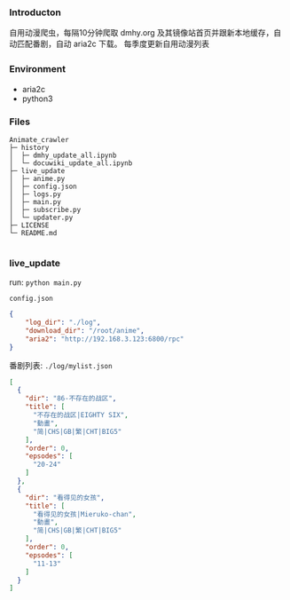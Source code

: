 ### Introducton 

自用动漫爬虫，每隔10分钟爬取 dmhy.org 及其镜像站首页并跟新本地缓存，自动匹配番剧，自动 aria2c 下载。
每季度更新自用动漫列表

### Environment　

- aria2c
- python3

### Files


```
Animate_crawler                  
├─ history                               
│  ├─ dmhy_update_all.ipynb      
│  └─ docuwiki_update_all.ipynb  
├─ live_update                                 
│  ├─ anime.py                   
│  ├─ config.json                
│  ├─ logs.py                    
│  ├─ main.py                    
│  ├─ subscribe.py               
│  └─ updater.py                 
├─ LICENSE                       
└─ README.md                     
                         
```

### live_update

run: `python main.py`

`config.json`

```json 
{
    "log_dir": "./log",
    "download_dir": "/root/anime",
    "aria2": "http://192.168.3.123:6800/rpc"
}
```

番剧列表: `./log/mylist.json`

```json
[  
  {
    "dir": "86-不存在的战区",
    "title": [
      "不存在的战区|EIGHTY SIX",
      "動畫",
      "简|CHS|GB|繁|CHT|BIG5"
    ],
    "order": 0,
    "epsodes": [
      "20-24"
    ]
  },
  {
    "dir": "看得见的女孩",
    "title": [
      "看得见的女孩|Mieruko-chan",
      "動畫",
      "简|CHS|GB|繁|CHT|BIG5"
    ],
    "order": 0,
    "epsodes": [
      "11-13"
    ]
  }
]
```



